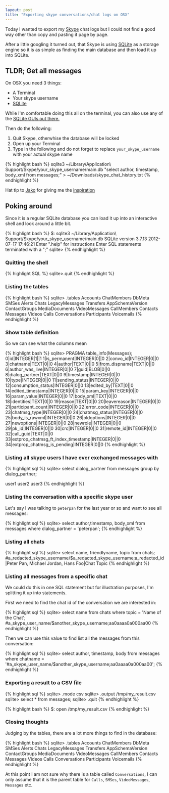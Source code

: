 ```yaml
---
layout: post
title: "Exporting skype conversations/chat logs on OSX"
---
```


Today I wanted to export my [Skype](https://www.skype.com) chat logs but I could not find a good way other than copy and pasting it page by page.

After a little googling it turned out, that Skype is using [SQLite](http://www.sqlite.org) as a storage engine so it is as simple as finding the main database and then load it up into SQLite.


## TLDR; Get all messages

On OSX you need 3 things:

* A Terminal
* Your skype username
* [SQLite](http://www.sqlite.org)

While I'm comfortable doing this all on the terminal, you can also use any of the [SQLite GUIs out there.](https://www.google.com/search?&rls=en&q=sqlite+gui&ie=UTF-8&oe=UTF-8#q=sqlite+gui+osx&rls=en)

Then do the following:

1. Quit Skype, otherwhise the database will be locked
2. Open up your Terminal
3. Type in the following and do not forget to replace `your_skype_username` with your actual skype name

{% highlight bash %}
sqlite3 ~/Library/Application\ Support/Skype/your_skype_username/main.db "select author, timestamp, body_xml from messages;" > ~/Downloads/skype_chat_history.txt
{% endhighlight %}

Hat tip to [Jako](http://superuser.com/users/98595/jako) for giving me the [inspiration](http://superuser.com/questions/312119/is-there-a-way-to-export-chat-history-in-skype-5-2-x-for-os-x)

## Poking around

Since it is a regular SQLite database you can load it up into an interactive shell and look around a little bit.

{% highlight bash %}
$: sqlite3 ~/Library/Application\ Support/Skype/your_skype_username/main.db
SQLite version 3.7.13 2012-07-17 17:46:21
Enter ".help" for instructions
Enter SQL statements terminated with a ";"
sqlite>
{% endhighlight %}

### Quitting the shell
{% highlight SQL %}
sqlite>.quit
{% endhighlight %}


### Listing the tables

{% highlight bash %}
sqlite> .tables
Accounts          ChatMembers       DbMeta            SMSes
Alerts            Chats             LegacyMessages    Transfers
AppSchemaVersion  ContactGroups     MediaDocuments    VideoMessages
CallMembers       Contacts          Messages          Videos
Calls             Conversations     Participants      Voicemails
{% endhighlight %}

### Show table definition

So we can see what the columns mean

{% highlight bash %}
sqlite> PRAGMA table_info(Messages);
0|id|INTEGER|1||1
1|is_permanent|INTEGER|0||0
2|convo_id|INTEGER|0||0
3|chatname|TEXT|0||0
4|author|TEXT|0||0
5|from_dispname|TEXT|0||0
6|author_was_live|INTEGER|0||0
7|guid|BLOB|0||0
8|dialog_partner|TEXT|0||0
9|timestamp|INTEGER|0||0
10|type|INTEGER|0||0
11|sending_status|INTEGER|0||0
12|consumption_status|INTEGER|0||0
13|edited_by|TEXT|0||0
14|edited_timestamp|INTEGER|0||0
15|param_key|INTEGER|0||0
16|param_value|INTEGER|0||0
17|body_xml|TEXT|0||0
18|identities|TEXT|0||0
19|reason|TEXT|0||0
20|leavereason|INTEGER|0||0
21|participant_count|INTEGER|0||0
22|error_code|INTEGER|0||0
23|chatmsg_type|INTEGER|0||0
24|chatmsg_status|INTEGER|0||0
25|body_is_rawxml|INTEGER|0||0
26|oldoptions|INTEGER|0||0
27|newoptions|INTEGER|0||0
28|newrole|INTEGER|0||0
29|pk_id|INTEGER|0||0
30|crc|INTEGER|0||0
31|remote_id|INTEGER|0||0
32|call_guid|TEXT|0||0
33|extprop_chatmsg_ft_index_timestamp|INTEGER|0||0
34|extprop_chatmsg_is_pending|INTEGER|0||0
{% endhighlight %}

### Listing all skype users I have ever exchanged messages with


{% highlight sql %}
sqlite> select dialog_partner from messages group by dialog_partner;

user1
user2
user3
{% endhighlight %}

### Listing the conversation with a specific skype user

Let's say I was talking to `peterpan` for the last year or so and want to see all messages:

{% highlight sql %}
sqlite> select author,timestamp, body_xml from messages where dialog_partner = 'peterpan';
{% endhighlight %}


### Listing all chats

{% highlight sql %}
sqlite> select name, friendlyname, topic from chats;
#a_redacted_skype_username/$a_redacted_skype_username;a_redacted_id|Peter Pan, Michael Jordan, Hans Foo|Chat Topic
{% endhighlight %}


### Listing all messages from a specific chat

We could do this in one SQL statement but for illustration purposes, I'm splitting it up into statements.

First we need to find the chat id of the conversation we are interested in:


{% highlight sql %}
sqlite> select name from chats where topic = 'Name of the Chat';
#a_skype_user_name/$another_skype_username;aa0aaaa0a000aa00
{% endhighlight %}

Then we can use this value to find list all the messages from this conversation:

{% highlight sql %}
sqlite> select author, timestamp, body from messages where chatname = '#a_skype_user_name/$another_skype_username;aa0aaaa0a000aa00';
{% endhighlight %}

### Exporting a result to a CSV file

{% highlight sql %}
sqlite> .mode csv
sqlite> .output /tmp/my_result.csv
sqlite> select * from messages;
sqlite> .quit
{% endhighlight %}

{% highlight bash %}
$: open /tmp/my_result.csv
{% endhighlight %}

### Closing thoughts

Judging by the tables, there are a lot more things to find in the database:

{% highlight bash %}
sqlite> .tables
Accounts          ChatMembers       DbMeta            SMSes
Alerts            Chats             LegacyMessages    Transfers
AppSchemaVersion  ContactGroups     MediaDocuments    VideoMessages
CallMembers       Contacts          Messages          Videos
Calls             Conversations     Participants      Voicemails
{% endhighlight %}

At this point I am not sure why there is a table called `Conversations`, I can only assume that it is the parent table for `Calls`, `SMSes`, `VideoMessages`, `Messages` etc.
